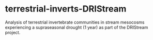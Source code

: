 # terrestrial-inverts-DRIStream
Analysis of terrestrial invertebrate communities in stream mesocosms experiencing a supraseasonal drought (1 year) as part of the DRIStream project.

